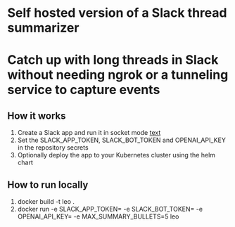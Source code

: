 # Self hosted version of a Slack thread summarizer
# Catch up with long threads in Slack without needing ngrok or a tunneling service to capture events

## How it works

1. Create a Slack app and run it in socket mode [text](https://api.slack.com/apis/socket-mode)
2. Set the  SLACK_APP_TOKEN, SLACK_BOT_TOKEN and OPENAI_API_KEY in the repository secrets
3. Optionally deploy the app to your Kubernetes cluster using the helm chart

## How to run locally

1. docker build -t leo .
2. docker run -e SLACK_APP_TOKEN=<token> -e SLACK_BOT_TOKEN=<token> -e OPENAI_API_KEY=<token> -e MAX_SUMMARY_BULLETS=5 leo

